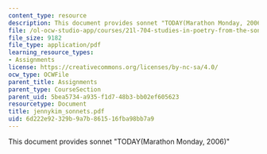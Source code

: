 ```yaml
---
content_type: resource
description: This document provides sonnet "TODAY(Marathon Monday, 2006)"
file: /ol-ocw-studio-app/courses/21l-704-studies-in-poetry-from-the-sonneteers-to-the-metaphysicals-spring-2006/6d222e92329b9a7b861516fba98bb7a9_jennykim_sonnets.pdf
file_size: 9182
file_type: application/pdf
learning_resource_types:
- Assignments
license: https://creativecommons.org/licenses/by-nc-sa/4.0/
ocw_type: OCWFile
parent_title: Assignments
parent_type: CourseSection
parent_uid: 5bea5734-a935-f1d7-48b3-bb02ef605623
resourcetype: Document
title: jennykim_sonnets.pdf
uid: 6d222e92-329b-9a7b-8615-16fba98bb7a9
---
```

This document provides sonnet "TODAY(Marathon Monday, 2006)"